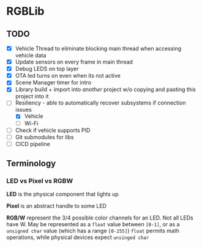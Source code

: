 # RGBLib

## TODO
- [X] Vehicle Thread to eliminate blocking main thread when accessing vehicle data
- [X] Update sensors on every frame in main thread
- [X] Debug LEDS on top layer
- [X] OTA led turns on even when its not active
- [X] Scene Manager timer for intro
- [X] Library build + import into _another_ project w/o copying and pasting this project into it
- [ ] Resiliency - able to automatically recover subsystems if connection issues
  - [X] Vehicle
  - [ ] Wi-Fi
- [ ] Check if vehicle supports PID
- [ ] Git submodules for libs
- [ ] CICD pipeline

## Terminology

### LED vs Pixel vs RGBW
**LED** is the physical component that lights up

**Pixel** is an abstract handle to some LED

**RGB/W** represent the 3/4 possible color channels for an LED. Not all LEDs have W.
May be represented as a `float` value between `[0-1]`, or as a `unsigned char` value (which has a range `[0-255]`)
`float` permits math operations, while physical devices expect `unsinged char`